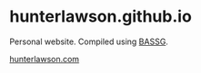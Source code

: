 # hunterlawson.github.io
Personal website. Compiled using [BASSG](https://www.github.com/hunterlawson/bassg).  
  
[hunterlawson.com](https://www.hunterlawson.com)
